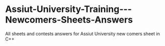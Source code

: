 # Assiut-University-Training---Newcomers-Sheets-Answers
All sheets and contests answers for Assiut University new comers sheet in C++ 
